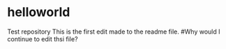 # helloworld
Test repository
This is the first edit made to the readme file.
#Why would I continue to edit thsi file?
